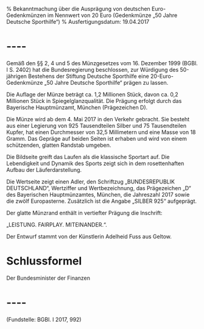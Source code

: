 % Bekanntmachung über die Ausprägung von deutschen Euro-Gedenkmünzen im Nennwert von 20 Euro (Gedenkmünze „50 Jahre Deutsche Sporthilfe“)
% Ausfertigungsdatum: 19.04.2017
 
# ----

Gemäß den §§ 2, 4 und 5 des Münzgesetzes vom 16. Dezember 1999 (BGBl. I S. 2402) hat die Bundesregierung beschlossen, zur Würdigung des 50-jährigen Bestehens der Stiftung Deutsche Sporthilfe eine 20-Euro-Gedenkmünze „50 Jahre Deutsche Sporthilfe“ prägen zu lassen.

Die Auflage der Münze beträgt ca. 1,2 Millionen Stück, davon ca. 0,2 Millionen Stück in Spiegelglanzqualität. Die Prägung erfolgt durch das Bayerische Hauptmünzamt, München (Prägezeichen D).

Die Münze wird ab dem 4. Mai 2017 in den Verkehr gebracht. Sie besteht aus einer Legierung von 925 Tausendteilen Silber und 75 Tausendteilen Kupfer, hat einen Durchmesser von 32,5 Millimetern und eine Masse von 18 Gramm. Das Gepräge auf beiden Seiten ist erhaben und wird von einem schützenden, glatten Randstab umgeben.

Die Bildseite greift das Laufen als die klassische Sportart auf. Die Lebendigkeit und Dynamik des Sports zeigt sich in dem rosettenhaften Aufbau der Läuferdarstellung.

Die Wertseite zeigt einen Adler, den Schriftzug „BUNDESREPUBLIK DEUTSCHLAND“, Wertziffer und Wertbezeichnung, das Prägezeichen „D“ des Bayerischen Hauptmünzamtes, München, die Jahreszahl 2017 sowie die zwölf Europasterne. Zusätzlich ist die Angabe „SILBER 925“ aufgeprägt.

Der glatte Münzrand enthält in vertiefter Prägung die Inschrift:

„LEISTUNG. FAIRPLAY. MITEINANDER.“.

Der Entwurf stammt von der Künstlerin Adelheid Fuss aus Geltow.

# Schlussformel

Der Bundesminister der Finanzen

# ----

(Fundstelle: BGBl. I 2017, 992)
